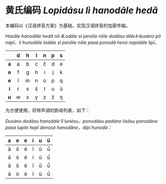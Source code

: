 # 黄氏编码 *Lopidásu lì hanodāle hedǎ*

本编码以《汉语拼音方案》为基础，实现汉语拼音的加密传输。

*Hasǎle hanodāle hedǎ nǒ 《Lodàle sǐ penōle nōle dodāsu dàle》 dusáno pō napǐ，lí hunodàle lodàle sǐ penōle nōle pasa ponodā henò napidále lipī。*

|       | d   | h   | l   | n   | p   | s   |
|:-----:|:---:|:---:|:---:|:---:|:---:|:---:|
| **a** | a   | b   | c   | ĉ   | d   | e   |
| **o** | f   | g   | h   | i   | j   | k   |
| **e** | l   | m   | n   | o   | p   | q   |
| **i** | r   | s   | ŝ   | t   | u   | ü   |
| **u** | w   | x   | y   | z   | ẑ   | ŋ   |

为方便使用，将带声调的韵母列表，如下：

*Dusàno dodāsu hanodàle lǐ lunèsu，ponodāsu padàno lisāsu panodàne pasa lupìle hepǐ denosà hanodǎne，dipí hunodà：*

| a   | o   | e   | i   | u   | ü   |
|:---:|:---:|:---:|:---:|:---:|:---:|
| ā   | ō   | ē   | ī   | ū   | ǖ   |
| á   | ó   | é   | í   | ú   | ǘ   |
| ǎ   | ǒ   | ě   | ǐ   | ǔ   | ǚ   |
| à   | ò   | è   | ì   | ù   | ǜ   |


